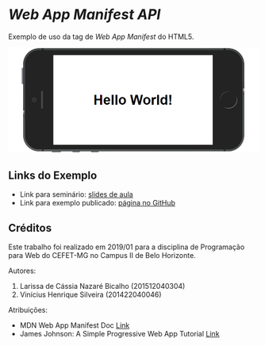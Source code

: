 # _Web App Manifest API_

Exemplo de uso da tag de _Web App Manifest_ do HTML5.

![](images/screenshot.png)


## Links do Exemplo

- Link para seminário: [slides de aula][slides]
- Link para exemplo publicado: [página no GitHub][vivo]

## Créditos

Este trabalho foi realizado em 2019/01 para a disciplina de Programação para Web do CEFET-MG no Campus II de Belo Horizonte.

Autores:

1. Larissa de Cássia Nazaré Bicalho (201512040304)
2. Vinícius Henrique Silveira (201422040046)

Atribuições:

- MDN Web App Manifest Doc [Link][mdn-link]
- James Johnson: A Simple Progressive Web App Tutorial [Link][progressive-link]

[slides]: https://drive.google.com/open?id=1Rgj1jiePudbVQtuaz9k7twZlx4Wl0KS9leQtBIns5lc
[vivo]:https://silveiravinicius.github.io/cefet-web-weblot-web-app-manifest/
[mdn-link]:https://developer.mozilla.org/en-US/docs/Web/Manifest
[progressive-link]: https://medium.com/james-johnson/a-simple-progressive-web-app-tutorial-f9708e5f2605
